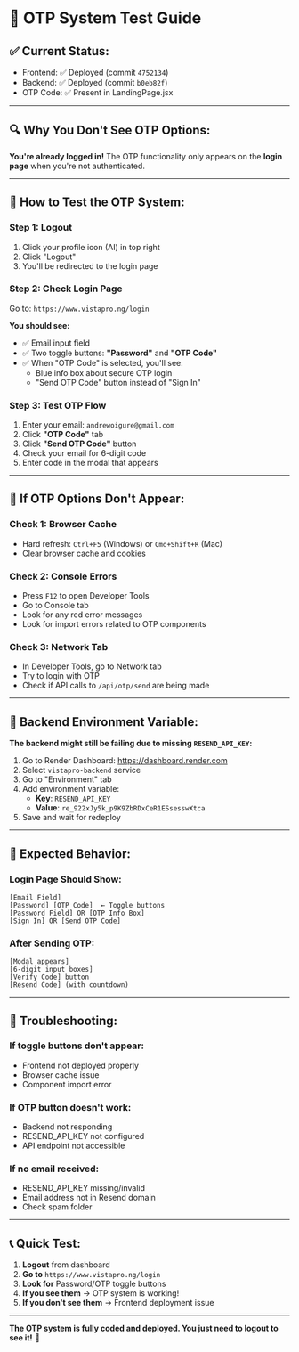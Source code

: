 # 🧪 OTP System Test Guide

## ✅ **Current Status:**
- Frontend: ✅ Deployed (commit `4752134`)
- Backend: ✅ Deployed (commit `b0eb82f`)
- OTP Code: ✅ Present in LandingPage.jsx

---

## 🔍 **Why You Don't See OTP Options:**

**You're already logged in!** The OTP functionality only appears on the **login page** when you're not authenticated.

---

## 🧪 **How to Test the OTP System:**

### **Step 1: Logout**
1. Click your profile icon (AI) in top right
2. Click "Logout"
3. You'll be redirected to the login page

### **Step 2: Check Login Page**
Go to: `https://www.vistapro.ng/login`

**You should see:**
- ✅ Email input field
- ✅ Two toggle buttons: **"Password"** and **"OTP Code"**
- ✅ When "OTP Code" is selected, you'll see:
  - Blue info box about secure OTP login
  - "Send OTP Code" button instead of "Sign In"

### **Step 3: Test OTP Flow**
1. Enter your email: `andrewoigure@gmail.com`
2. Click **"OTP Code"** tab
3. Click **"Send OTP Code"** button
4. Check your email for 6-digit code
5. Enter code in the modal that appears

---

## 🔧 **If OTP Options Don't Appear:**

### **Check 1: Browser Cache**
- Hard refresh: `Ctrl+F5` (Windows) or `Cmd+Shift+R` (Mac)
- Clear browser cache and cookies

### **Check 2: Console Errors**
- Press `F12` to open Developer Tools
- Go to Console tab
- Look for any red error messages
- Look for import errors related to OTP components

### **Check 3: Network Tab**
- In Developer Tools, go to Network tab
- Try to login with OTP
- Check if API calls to `/api/otp/send` are being made

---

## 📧 **Backend Environment Variable:**

**The backend might still be failing due to missing `RESEND_API_KEY`:**

1. Go to Render Dashboard: https://dashboard.render.com
2. Select `vistapro-backend` service
3. Go to "Environment" tab
4. Add environment variable:
   - **Key**: `RESEND_API_KEY`
   - **Value**: `re_922xJy5k_p9K9ZbRDxCeR1ESsesswXtca`
5. Save and wait for redeploy

---

## 🎯 **Expected Behavior:**

### **Login Page Should Show:**
```
[Email Field]
[Password] [OTP Code]  ← Toggle buttons
[Password Field] OR [OTP Info Box]
[Sign In] OR [Send OTP Code]
```

### **After Sending OTP:**
```
[Modal appears]
[6-digit input boxes]
[Verify Code] button
[Resend Code] (with countdown)
```

---

## 🚨 **Troubleshooting:**

### **If toggle buttons don't appear:**
- Frontend not deployed properly
- Browser cache issue
- Component import error

### **If OTP button doesn't work:**
- Backend not responding
- RESEND_API_KEY not configured
- API endpoint not accessible

### **If no email received:**
- RESEND_API_KEY missing/invalid
- Email address not in Resend domain
- Check spam folder

---

## 📞 **Quick Test:**

1. **Logout** from dashboard
2. **Go to** `https://www.vistapro.ng/login`
3. **Look for** Password/OTP toggle buttons
4. **If you see them** → OTP system is working!
5. **If you don't see them** → Frontend deployment issue

---

**The OTP system is fully coded and deployed. You just need to logout to see it!** 🚀
